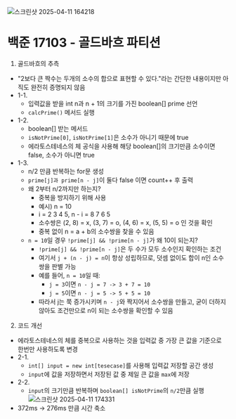 ![스크린샷 2025-04-11 164218](https://github.com/user-attachments/assets/4dce9a0c-0d0f-4716-a155-74855139cea7)

# 백준 17103 - 골드바흐 파티션

1. 골드바흐의 추측
- "2보다 큰 짝수는 두개의 소수의 합으로 표현할 수 있다."라는 간단한 내용이지만 아직도 완전히 증명되지 않음
- 1-1.
  - 입력값을 받을 int n과 n + 1의 크기를 가진 boolean[] prime 선언
  - `calcPrime()` 메서드 실행
- 1-2.
  - boolean[] 받는 메서드
  - `isNotPrime[0]`, `isNotPrime[1]`은 소수가 아니기 때문에 true
  - 에라토스테네스의 체 공식을 사용해 해당 boolean[]의 크기만큼 소수이면 false, 소수가 아니면 true
- 1-3.
  - n/2 만큼 반복하는 for문 생성
  - `prime[j]과 prime[n - j]`이 둘다 false 이면 count++ 후 출력
  - 왜 2부터 n/2까지만 하는지?
    - 중복을 방지하기 위해 사용
    - 예시) n = 10
    - i = 2 3 4 5, n - i = 8 7 6 5
    - 소수쌍은 (2, 8) = x, (3, 7) = o, (4, 6) = x, (5, 5) = o 인 것을 확인
    - 중복 없이 n = a + b의 소수쌍을 찾을 수 있음
  - `n = 10`일 경우 `!prime[j] && !prime[n - j]`가 왜 10이 되는지?
    - `!prime[j] && !prime[n - j]`은 두 수가 모두 소수인지 확인하는 조건
    - 여기서 `j + (n - j) = n`이 항상 성립하므로, 덧셈 없이도 합이 n인 소수쌍을 판별 가능
    - 예를 들어, `n = 10`일 때:
        - `j = 3`이면 `n - j = 7 -> 3 + 7 = 10`
        - `j = 5`이면 `n - j = 5 -> 5 + 5 = 10`
    - 따라서 j는 쭉 증가시키며 `n - j`와 짝지어서 소수쌍을 만들고, 굳이 더하지 않아도 조건만으로 n이 되는 소수쌍을 확인할 수 있음

2. 코드 개선
- 에라토스테네스의 체를 중복으로 사용하는 것을 입력값 중 가장 큰 값을 기준으로 한번만 사용하도록 변경
- 2-1.
  - `int[] input = new int[tesecase]`를 사용해 입력값 저장할 공간 생성
  - `input`에 값을 저장하면서 저장된 값 중 제일 큰 값을 `max`에 저장
- 2-2.
  - `input`의 크기만큼 반복하며 `boolean[] isNotPrime`의 `n/2`만큼 실행
![스크린샷 2025-04-11 174331](https://github.com/user-attachments/assets/c576b592-034c-46d1-8648-4d3b846c4783)
- 372ms -> 276ms 만큼 시간 축소
